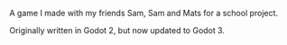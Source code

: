 A game I made with my friends Sam, Sam and Mats for a school project.

Originally written in Godot 2, but now updated to Godot 3.
